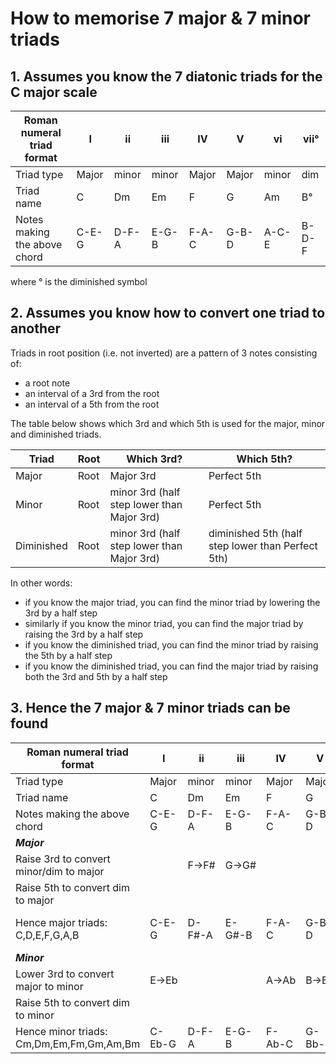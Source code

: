 # How to memorise 7 major & 7 minor triads

## 1. Assumes you know the 7 diatonic triads for the C major scale

Roman numeral triad format                | I           | ii          | iii         | IV          | V           | vi          | vii°
------------------------------------------|-------------|-------------|-------------|-------------|-------------|-------------|------
Triad type                                | Major       | minor       | minor       | Major       | Major       | minor       | dim
Triad name                                | C           | Dm          | Em          | F           | G           | Am          | B°
Notes making the above chord              | C-E-G       | D-F-A       | E-G-B       | F-A-C       | G-B-D       | A-C-E       | B-D-F

where ° is the diminished symbol


## 2. Assumes you know how to convert one triad to another

Triads in root position (i.e. not inverted) are a pattern of 3 notes consisting of:

- a root note
- an interval of a 3rd from the root
- an interval of a 5th from the root

The table below shows which 3rd and which 5th is used for the major, minor and diminished triads.

Triad      | Root | Which 3rd?                                 | Which 5th?
-----------|------|--------------------------------------------|--------------------------------------------------
Major      | Root | Major 3rd                                  | Perfect 5th
Minor      | Root | minor 3rd (half step lower than Major 3rd) | Perfect 5th
Diminished | Root | minor 3rd (half step lower than Major 3rd) | diminished 5th (half step lower than Perfect 5th)

In other words:

- if you know the major triad, you can find the minor triad by lowering the 3rd by a half step
- similarly if you know the minor triad, you can find the major triad by raising the 3rd by a half step
- if you know the diminished triad, you can find the minor triad by raising the 5th by a half step
- if you know the diminished triad, you can find the major triad by raising both the 3rd and 5th by a half step


## 3. Hence the 7 major & 7 minor triads can be found

Roman numeral triad format                | I           | ii          | iii         | IV          | V           | vi          | vii°
------------------------------------------|-------------|-------------|-------------|-------------|-------------|-------------|------
Triad type                                | Major       | minor       | minor       | Major       | Major       | minor       | dim
Triad name                                | C           | Dm          | Em          | F           | G           | Am          | B°
Notes making the above chord              | C-E-G       | D-F-A       | E-G-B       | F-A-C       | G-B-D       | A-C-E       | B-D-F
***Major***                               |             |             |             |             |             |             |
Raise 3rd to convert minor/dim to major   |             | F→F#        | G→G#        |             |             | C→C#        | D→D#
Raise 5th to convert dim to major         |             |             |             |             |             |             | F→F#
Hence major triads: C,D,E,F,G,A,B         | C-E-G       | D-F#-A      | E-G#-B      | F-A-C       | G-B-D       | A-C#-E      | B-D#-F#
***Minor***                               |             |             |             |             |             |             |
Lower 3rd to convert major to minor       | E→Eb        |             |             | A→Ab        | B→Bb        |             |
Raise 5th to convert dim to minor         |             |             |             |             |             |             | F→F#
Hence minor triads: Cm,Dm,Em,Fm,Gm,Am,Bm  | C-Eb-G      | D-F-A       | E-G-B       | F-Ab-C      | G-Bb-D      | A-C-E       | B-D-F#

